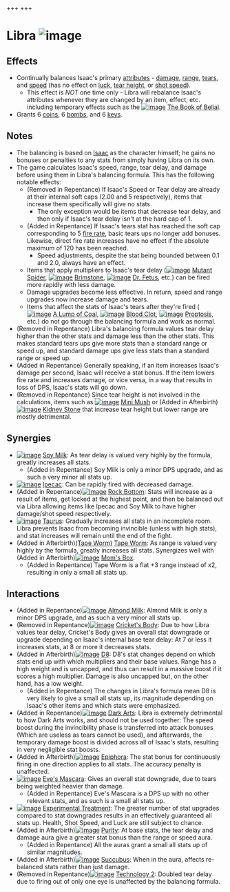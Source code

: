 +++
+++

 # Libra ![image](/image/Libra.png) 

Effects
---------


* Continually balances Isaac's primary [attributes](/wiki/Attribute "Attribute") - [damage](/wiki/Damage "Damage"), [range](/wiki/Range "Range"), [tears](/wiki/Tears "Tears"), and [speed](/wiki/Speed "Speed") (has no effect on [luck](/wiki/Luck "Luck"), [tear height](/wiki/Tear_height "Tear height"), or [shot speed](/wiki/Shot_speed "Shot speed")).
	+ This effect is *NOT* one time only - Libra will rebalance Isaac's attributes whenever they are changed by an item, effect, etc. including temporary effects such as the [![image](/image/The_Book_of_Belial.png)](/wiki/The_Book_of_Belial "The Book of Belial") [The Book of Belial](/wiki/The_Book_of_Belial "The Book of Belial").
* Grants 6 [coins](/wiki/Coins "Coins"), 6 [bombs](/wiki/Bombs "Bombs"), and 6 [keys](/wiki/Keys "Keys").


Notes
-------


* The balancing is based on [Isaac](/wiki/Isaac "Isaac") as the character himself; he gains no bonuses or penalties to any stats from simply having Libra on its own.
* The game calculates Isaac's speed, range, tear delay, and damage before using them in Libra's balancing formula. This has the following notable effects:
	+ (Removed in Repentance) If Isaac's Speed or Tear delay are already at their internal soft caps (2.00 and 5 respectively), items that increase them specifically will give no stats.
		- The only exception would be items that decrease tear delay, and then only if Isaac's tear delay isn't at the hard cap of 1.
	+ (Added in Repentance) If Isaac's tears stat has reached the soft cap corresponding to 5 [fire rate](/wiki/Fire_rate "Fire rate"), basic tears ups no longer add bonuses. Likewise, direct fire rate increases have no effect if the absolute maximum of 120 has been reached.
		- Speed adjustments, despite the stat being bounded between 0.1 and 2.0, always have an effect.
	+ Items that apply multipliers to Isaac's tear delay ([![image](/image/Mutant_Spider.png)](/wiki/Mutant_Spider "Mutant Spider") [Mutant Spider](/wiki/Mutant_Spider "Mutant Spider"), [![image](/image/Brimstone.png)](/wiki/Brimstone "Brimstone") [Brimstone](/wiki/Brimstone "Brimstone"), [![image](/image/Dr._Fetus.png)](/wiki/Dr._Fetus "Dr. Fetus") [Dr. Fetus](/wiki/Dr._Fetus "Dr. Fetus"), etc.) can be fired more rapidly with less damage.
	+ Damage upgrades become less effective. In return, speed and range upgrades now increase damage and tears.
	+ Items that affect the stats of Isaac's tears after they're fired ([![image](/image/A_Lump_of_Coal.png)](/wiki/A_Lump_of_Coal "A Lump of Coal") [A Lump of Coal](/wiki/A_Lump_of_Coal "A Lump of Coal"), [![image](/image/Blood_Clot.png)](/wiki/Blood_Clot "Blood Clot") [Blood Clot](/wiki/Blood_Clot "Blood Clot"), [![image](/image/Proptosis.png)](/wiki/Proptosis "Proptosis") [Proptosis](/wiki/Proptosis "Proptosis"), etc.) do not go through the balancing formula and work as normal.
* (Removed in Repentance) Libra's balancing formula values tear delay higher than the other stats and damage less than the other stats. This makes standard tears ups give more stats than a standard range or speed up, and standard damage ups give less stats than a standard range or speed up.
* (Added in Repentance) Generally speaking, if an item increases Isaac's damage per second, Isaac will receive a stat bonus. If the item lowers fire rate and increases damage, or vice versa, in a way that results in loss of DPS, Isaac's stats will go down.
* (Removed in Repentance) Since tear height is not involved in the calculations, items such as [![image](/image/Mini_Mush.png)](/wiki/Mini_Mush "Mini Mush") [Mini Mush](/wiki/Mini_Mush "Mini Mush") or (Added in Afterbirth)[![image](/image/Kidney_Stone.png)](/wiki/Kidney_Stone "Kidney Stone") [Kidney Stone](/wiki/Kidney_Stone "Kidney Stone") that increase tear height but lower range are mostly detrimental.


Synergies
-----------


* [![image](/image/Soy_Milk.png)](/wiki/Soy_Milk "Soy Milk") [Soy Milk](/wiki/Soy_Milk "Soy Milk"): As tear delay is valued very highly by the formula, greatly increases all stats.
	+ (Added in Repentance) Soy Milk is only a minor DPS upgrade, and as such a very minor all stats up.
* [![image](/image/Ipecac.png)](/wiki/Ipecac "Ipecac") [Ipecac](/wiki/Ipecac "Ipecac"): Can be rapidly fired with decreased damage.
* (Added in Repentance)[![image](/image/Rock_Bottom.png)](/wiki/Rock_Bottom "Rock Bottom") [Rock Bottom](/wiki/Rock_Bottom "Rock Bottom"): Stats will increase as a result of items, get locked at the highest point, and then be balanced out via Libra allowing items like Ipecac and Soy Milk to have higher damage/shot speed respectively.
* [![image](/image/Taurus.png)](/wiki/Taurus "Taurus") [Taurus](/wiki/Taurus "Taurus"): Gradually increases all stats in an incomplete room. Libra prevents Isaac from becoming invincible (unless with high stats), and stat increases will remain until the end of the fight.
* (Added in Afterbirth)[(Tape Worm)](/wiki/Tape_Worm "Tape Worm") [Tape Worm](/wiki/Tape_Worm "Tape Worm"): As range is valued very highly by the formula, greatly increases all stats. Synergizes well with (Added in Afterbirth)[![image](/image/Mom%27s_Box.png)](/wiki/Mom%27s_Box "Mom's Box") [Mom's Box](/wiki/Mom%27s_Box "Mom's Box").
	+ (Added in Repentance) Tape Worm is a flat +3 range instead of x2, resulting in only a small all stats up.


Interactions
--------------


* (Added in Repentance)[![image](/image/Almond_Milk.png)](/wiki/Almond_Milk "Almond Milk") [Almond Milk](/wiki/Almond_Milk "Almond Milk"): Almond Milk is only a minor DPS upgrade, and as such a very minor all stats up.
* (Removed in Repentance)[![image](/image/Cricket%27s_Body.png)](/wiki/Cricket%27s_Body "Cricket's Body") [Cricket's Body](/wiki/Cricket%27s_Body "Cricket's Body"): Due to how Libra values tear delay, Cricket's Body gives an overall stat downgrade or upgrade depending on Isaac's internal base tear delay: At 7 or less it increases stats, at 8 or more it decreases stats.
* (Added in Afterbirth)[![image](/image/D8.png)](/wiki/D8 "D8") [D8](/wiki/D8 "D8"): D8's stat changes depend on which stats end up with which multipliers and their base values. Range has a high weight and is uncapped, and thus can result in a massive boost if it scores a high multiplier. Damage is also uncapped but, on the other hand, has a low weight.
	+ (Added in Repentance) The changes in Libra's formula mean D8 is very likely to give a small all stats up, its magnitude depending on Isaac's other items and which stats were emphasized.
* (Added in Repentance)[![image](/image/Dark_Arts.png)](/wiki/Dark_Arts "Dark Arts") [Dark Arts](/wiki/Dark_Arts "Dark Arts"): Libra is extremely detrimental to how Dark Arts works, and should not be used together: The speed boost during the invincibility phase is transferred into attack bonuses (Which are useless as tears cannot be used), and afterwards, the temporary damage boost is divided across all of Isaac's stats, resulting in very negligible stat boosts.
* (Added in Afterbirth)[![image](/image/Epiphora.png)](/wiki/Epiphora "Epiphora") [Epiphora](/wiki/Epiphora "Epiphora"): The stat bonus for continuously firing in one direction applies to all stats. The accuracy penalty is unaffected.
* [![image](/image/Eve%27s_Mascara.png)](/wiki/Eve%27s_Mascara "Eve's Mascara") [Eve's Mascara](/wiki/Eve%27s_Mascara "Eve's Mascara"): Gives an overall stat downgrade, due to tears being weighted heavier than damage.
	+ (Added in Repentance) Eve's Mascara is a DPS up with no other relevant stats, and as such is a small all stats up.
* [![image](/image/Experimental_Treatment.png)](/wiki/Experimental_Treatment "Experimental Treatment") [Experimental Treatment](/wiki/Experimental_Treatment "Experimental Treatment"): The greater number of stat upgrades compared to stat downgrades results in an effectively guaranteed all stats up. Health, Shot Speed, and Luck are still subject to chance.
* (Added in Afterbirth)[![image](/image/Purity.png)](/wiki/Purity "Purity") [Purity](/wiki/Purity "Purity"): At base stats, the tear delay and damage aura give a greater stat bonus than the range or speed aura.
	+ (Added in Repentance) All the auras grant a small all stats up of similar magnitudes.
* (Added in Afterbirth)[![image](/image/Succubus.png)](/wiki/Succubus "Succubus") [Succubus](/wiki/Succubus "Succubus"): When in the aura, affects re-balanced stats rather than just damage.
* (Removed in Repentance)[![image](/image/Technology_2.png)](/wiki/Technology_2 "Technology 2") [Technology 2](/wiki/Technology_2 "Technology 2"): Doubled tear delay due to firing out of only one eye is unaffected by the balancing formula.


